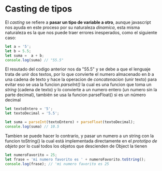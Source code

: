 # Casting de tipos
El *casting* se refiere a **pasar un tipo de variable a otro**, aunque javascript nos ayuda en este proceso por su naturaleza *dinamica*, esta misma naturaleza es la que nos puede traer errores inesperados, como el siguiente caso:

```js
let a = '5';
let b = 5.5;
let suma =  a + b; 
console.log(suma) // "55.5"
```

El resutado del codigo anterior nos da "55.5" y se debe a que el lenguaje trata de unir dos textos, por lo que convierte el numero almacenado en *b* a una cadena de texto y hace la operacion de *concatenacion* (unir texto) para evitar eso se usa la funcion *parseInt()* la cual es una funcion que toma un *string* (cadena de texto) y lo convierte a un numero entero (un numero sin la parte decimal), también se usa la funcion parseFloat() si es un número decimal

```js
let textoEntero = '5';
let textoDecimal = '5.5';

let suma = parseInt(textoEntero) + parseFloat(textoDecimal);
console.log(suma) // 10.5
```
Tambien se puede hacer lo contrario, y pasar un numero a un string con la funcion toString() la cual está implementada directamente en el *prototipo de objeto* por lo cual todos los objetos que descienden de Object la tienen

```js
let numeroFavorito = 25;
let frase = 'mi numero favorito es ' + numeroFavorito.toString();
console.log(frase); // 'mi numero favorito es 25
```
